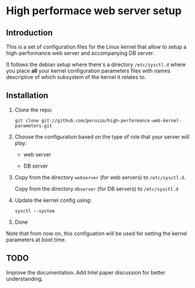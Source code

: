 # High performace web server setup

## Introduction

This is a set of configuration files for the Linux kernel that allow
to setup a high-performance web server and accompanying DB server.

It follows the debian setup where there's a directory `/etc/sysctl.d`
where you place **all** your kernel configuration parameters files
with names descriptive of which subsystem of the kernel it relates to.

## Installation

 1. Clone the repo:
        
        git clone git://github.com/perusio/high-performance-web-kernel-parameters.git 

 2. Choose the configuration based on the type of role that your
    server will play:
    
    + web server
    
    + DB server

 3. Copy from the directory `webserver` (for web servers) to
    `/etc/sysctl.d`.
    
    Copy from the directory `dbserver` (for DB servers) to
    `/etc/sysctl.d`  

 3. Update the kernel config using:
        
        sysctl --system
        
 4. Done
 
 Note that from now on, this configuation will be used for setting the
 kernel parameters at boot time.
 
 
 ## TODO
 
 Improve the documentation. Add Intel paper discussion for better understanding.
